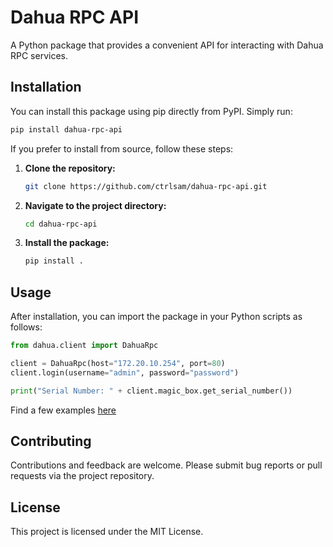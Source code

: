 # Dahua RPC API

A Python package that provides a convenient API for interacting with Dahua RPC services.

## Installation

You can install this package using pip directly from PyPI. Simply run:

```bash
pip install dahua-rpc-api
```

If you prefer to install from source, follow these steps:

1. **Clone the repository:**

   ```bash
   git clone https://github.com/ctrlsam/dahua-rpc-api.git
   ```

2. **Navigate to the project directory:**

   ```bash
   cd dahua-rpc-api
   ```

3. **Install the package:**

   ```bash
   pip install .
   ```

## Usage

After installation, you can import the package in your Python scripts as follows:

```python
from dahua.client import DahuaRpc

client = DahuaRpc(host="172.20.10.254", port=80)
client.login(username="admin", password="password")

print("Serial Number: " + client.magic_box.get_serial_number())
```

Find a few examples [here](./examples/)

## Contributing

Contributions and feedback are welcome. Please submit bug reports or pull requests via the project repository.

## License

This project is licensed under the MIT License.
